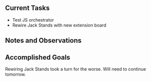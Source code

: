 ## Current Tasks

- Test JS orchestrator
- Rewire Jack Stands with new extension board

## Notes and Observations

## Accomplished Goals

Rewiring Jack Stands took a turn for the worse. Will need to continue tomorrow.


